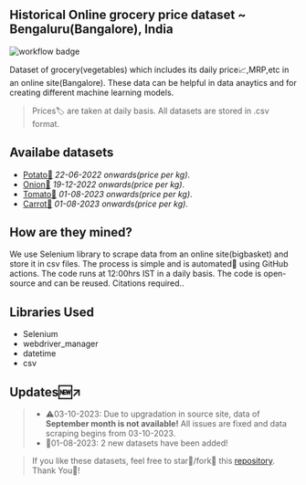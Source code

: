 ## Historical Online grocery price dataset ~ Bengaluru(Bangalore), India
![workflow badge](https://github.com/andrew-geeks/online-grocery-prices-in-Bangalore/actions/workflows/srcape_price.yml/badge.svg)

Dataset of grocery(vegetables) which includes its daily price📈,MRP,etc in an online site(Bangalore). These data can be helpful in data anaytics and for creating different machine learning models. 
>Prices🏷️ are taken at daily basis. All datasets are stored in .csv format.

## Availabe datasets
* [Potato🥔](https://github.com/andrew-geeks/online-grocery-prices-in-Bangalore/blob/main/datasets/potato1kgprice_dataset.csv) _22-06-2022 onwards(price per kg)_.
* [Onion🧅](https://github.com/andrew-geeks/online-grocery-prices-in-Bangalore/blob/main/datasets/onion1kgprice_dataset.csv) _19-12-2022 onwards(price per kg)_.
* [Tomato🍅](https://github.com/andrew-geeks/online-grocery-prices-in-Bangalore/blob/main/datasets/tomato1kgprice_dataset.csv) _01-08-2023 onwards(price per kg)_.
* [Carrot🥕](https://github.com/andrew-geeks/online-grocery-prices-in-Bangalore/blob/main/datasets/carrot1kgprice_dataset.csv) _01-08-2023 onwards(price per kg)_.

## How are they mined?
We use Selenium library to scrape data from an online site(bigbasket) and store it in csv files. The process is simple and is automated🤖 using GitHub actions. The code runs at 12:00hrs IST in a daily basis. The code is open-source and can be reused. Citations required..

## Libraries Used
* Selenium
* webdriver_manager
* datetime
* csv

## Updates🆕↗️
>- ⚠️03-10-2023: Due to upgradation in source site, data of **September month is not available!** All issues are fixed and data scraping begins from 03-10-2023.
>- 🎯01-08-2023: 2 new datasets have been added!


>If you like these datasets, feel free to star🌟/fork🍴 this [repository](https://github.com/andrew-geeks/online-grocery-prices-in-Bangalore). Thank You🙏!
